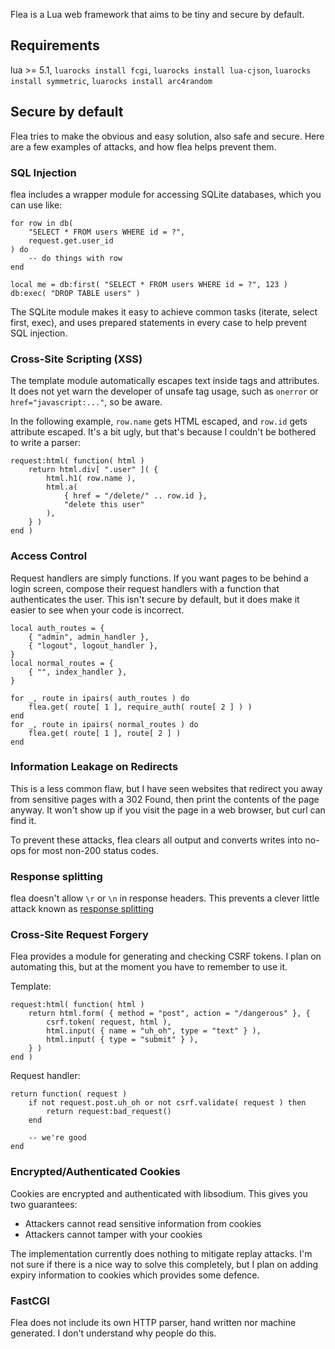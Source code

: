 Flea is a Lua web framework that aims to be tiny and secure by default.


Requirements
------------

lua >= 5.1, `luarocks install fcgi`, `luarocks install lua-cjson`,
`luarocks install symmetric`, `luarocks install arc4random`


Secure by default
-----------------

Flea tries to make the obvious and easy solution, also safe and secure.
Here are a few examples of attacks, and how flea helps prevent them.

### SQL Injection

flea includes a wrapper module for accessing SQLite databases, which you
can use like:

	for row in db(
		"SELECT * FROM users WHERE id = ?",
		request.get.user_id
	) do
		-- do things with row
	end

	local me = db:first( "SELECT * FROM users WHERE id = ?", 123 )
	db:exec( "DROP TABLE users" )

The SQLite module makes it easy to achieve common tasks (iterate, select
first, exec), and uses prepared statements in every case to help prevent
SQL injection.

### Cross-Site Scripting (XSS)

The template module automatically escapes text inside tags and
attributes. It does not yet warn the developer of unsafe tag usage, such
as `onerror` or `href="javascript:..."`, so be aware.

In the following example, `row.name` gets HTML escaped, and `row.id`
gets attribute escaped. It's a bit ugly, but that's because I couldn't
be bothered to write a parser:

	request:html( function( html )
		return html.div[ ".user" ]( {
			html.h1( row.name ),
			html.a(
				{ href = "/delete/" .. row.id },
				"delete this user"
			),
		} )
	end )

### Access Control

Request handlers are simply functions. If you want pages to be behind a
login screen, compose their request handlers with a function that
authenticates the user. This isn't secure by default, but it does make
it easier to see when your code is incorrect.

	local auth_routes = {
		{ "admin", admin_handler },
		{ "logout", logout_handler },
	}
	local normal_routes = {
		{ "", index_handler },
	}

	for _, route in ipairs( auth_routes ) do
		flea.get( route[ 1 ], require_auth( route[ 2 ] ) )
	end
	for _, route in ipairs( normal_routes ) do
		flea.get( route[ 1 ], route[ 2 ] )
	end

### Information Leakage on Redirects

This is a less common flaw, but I have seen websites that redirect you
away from sensitive pages with a 302 Found, then print the contents of
the page anyway. It won't show up if you visit the page in a web
browser, but curl can find it.

To prevent these attacks, flea clears all output and converts writes
into no-ops for most non-200 status codes.

### Response splitting

[split]: https://www.owasp.org/index.php/HTTP_Response_Splitting

flea doesn't allow `\r` or `\n` in response headers. This prevents a
clever little attack known as [response splitting][split]

### Cross-Site Request Forgery

Flea provides a module for generating and checking CSRF tokens.
I plan on automating this, but at the moment you have to remember to use
it.

Template:

	request:html( function( html )
		return html.form( { method = "post", action = "/dangerous" }, {
			csrf.token( request, html ),
			html.input( { name = "uh_oh", type = "text" } ),
			html.input( { type = "submit" } ),
		} )
	end )

Request handler:

	return function( request )
		if not request.post.uh_oh or not csrf.validate( request ) then
			return request:bad_request()
		end

		-- we're good
	end

### Encrypted/Authenticated Cookies

Cookies are encrypted and authenticated with libsodium. This gives you
two guarantees:

- Attackers cannot read sensitive information from cookies
- Attackers cannot tamper with your cookies

The implementation currently does nothing to mitigate replay attacks.
I'm not sure if there is a nice way to solve this completely, but I plan
on adding expiry information to cookies which provides some defence.

### FastCGI

Flea does not include its own HTTP parser, hand written nor machine
generated. I don't understand why people do this.
